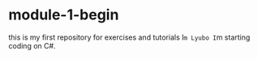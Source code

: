 # module-1-begin
this is my first repository for exercises and tutorials
I`m Lyubo
I`m starting coding on C#.
